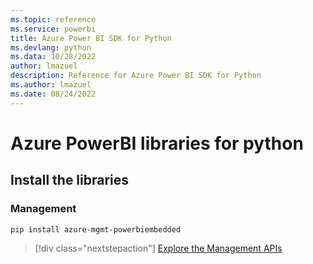 ```yaml
---
ms.topic: reference
ms.service: powerbi
title: Azure Power BI SDK for Python
ms.devlang: python
ms.data: 10/28/2022
author: lmazuel
description: Reference for Azure Power BI SDK for Python
ms.author: lmazuel
ms.date: 08/24/2022
---
```

# Azure PowerBI libraries for python

## Install the libraries


### Management

```bash
pip install azure-mgmt-powerbiembedded
```

> [!div class="nextstepaction"]
> [Explore the Management APIs](/python/api/overview/azure/powerbi/management/resourcemanagement-powerbiembedded)